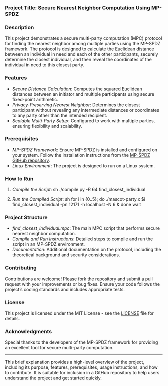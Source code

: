 ### Project Title: Secure Nearest Neighbor Computation Using MP-SPDZ

### Description
This project demonstrates a secure multi-party computation (MPC) protocol for finding the nearest neighbor among multiple parties using the MP-SPDZ framework. The protocol is designed to calculate the Euclidean distance between an individual in need and each of the other participants, securely determine the closest individual, and then reveal the coordinates of the individual in need to this closest party.

### Features
- *Secure Distance Calculation*: Computes the squared Euclidean distances between an initiator and multiple participants using secure fixed-point arithmetic.
- *Privacy-Preserving Nearest Neighbor*: Determines the closest participant without revealing any intermediate distances or coordinates to any party other than the intended recipient.
- *Scalable Multi-Party Setup*: Configured to work with multiple parties, ensuring flexibility and scalability.

### Prerequisites
- *MP-SPDZ Framework*: Ensure MP-SPDZ is installed and configured on your system. Follow the installation instructions from the [MP-SPDZ GitHub repository](https://github.com/data61/MP-SPDZ).
- *Linux Environment*: The project is designed to run on a Linux system.

### How to Run
1. *Compile the Script*:
   sh
   ./compile.py -R 64 find_closest_individual
   
2. *Run the Compiled Script*:
   sh
   for i in {0..5}; do
       ./mascot-party.x $i find_closest_individual -pn 12171 -h localhost -N 6 &
   done
   wait
   

### Project Structure
- *find_closest_individual.mpc*: The main MPC script that performs secure nearest neighbor computation.
- *Compile and Run Instructions*: Detailed steps to compile and run the script in an MP-SPDZ environment.
- *Documentation*: Additional documentation on the protocol, including the theoretical background and security considerations.

### Contributing
Contributions are welcome! Please fork the repository and submit a pull request with your improvements or bug fixes. Ensure your code follows the project’s coding standards and includes appropriate tests.

### License
This project is licensed under the MIT License - see the [LICENSE](LICENSE) file for details.

### Acknowledgments
Special thanks to the developers of the MP-SPDZ framework for providing an excellent tool for secure multi-party computation.

---

This brief explanation provides a high-level overview of the project, including its purpose, features, prerequisites, usage instructions, and how to contribute. It is suitable for inclusion in a GitHub repository to help users understand the project and get started quickly.
